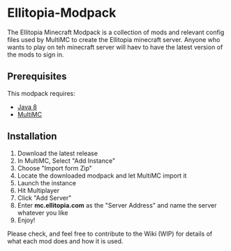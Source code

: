 # Ellitopia-Modpack
The Ellitopia Minecraft Modpack is a collection of mods and relevant config files used by MultiMC to create the Ellitopia minecraft server.
Anyone who wants to play on teh minecraft server will haev to have the latest version of the mods to sign in.

## Prerequisites
This modpack requires:
* [Java 8](https://www.java.com/en/download/manual.jsp)
* [MultiMC](https://multimc.org/#Download)

## Installation
1. Download the latest release
1. In MultiMC, Select "Add Instance"
1. Choose "Import form Zip"
1. Locate the downloaded modpack and let MultiMC import it
1. Launch the instance
1. Hit Multiplayer
1. Click "Add Server"
1. Enter **mc.ellitopia.com** as the "Server Address" and name the server whatever you like
1. Enjoy!

Please check, and feel free to contribute to the Wiki (WIP) for details of what each mod does and how it is used.

